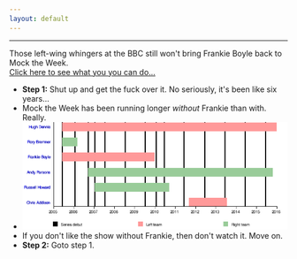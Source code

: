 ```yaml
---
layout: default
---
```

<hr>
Those left-wing whingers at the BBC still won't bring Frankie Boyle back to Mock the Week.

<div id="clickButton"><a href="#">Click here to see what you you can do...</a></div>
<div id="steps">
  <ul>
    <li><b>Step 1:</b> Shut up and get the fuck over it. No seriously, it's been like six years...</li>
    <li>Mock the Week has been running longer <i>without</i> Frankie than with. Really.</li>
    <li><img src="/resources/timeline.png" alt="Timeline of panelists on Mock the Week"></li>
    <li>If you don't like the show without Frankie, then don't watch it. Move on.</li>
    <li><b>Step 2:</b> Goto step 1.</li>
  </ul>
</div>
